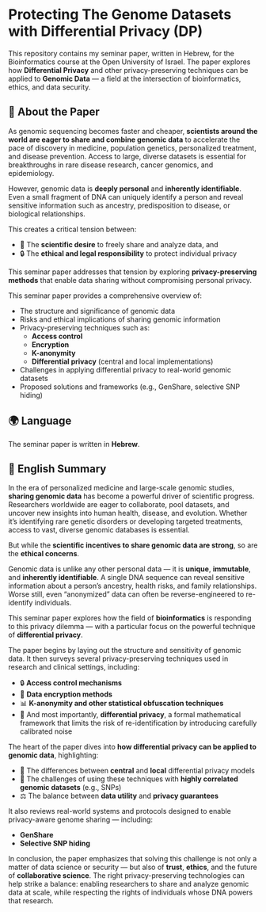 # Protecting The Genome Datasets with Differential Privacy (DP)

This repository contains my seminar paper, written in Hebrew, for the Bioinformatics course at the Open University of Israel. The paper explores how **Differential Privacy** and other privacy-preserving techniques can be applied to **Genomic Data** — a field at the intersection of bioinformatics, ethics, and data security.

## 📄 About the Paper

As genomic sequencing becomes faster and cheaper, **scientists around the world are eager to share and combine genomic data** to accelerate the pace of discovery in medicine, population genetics, personalized treatment, and disease prevention. Access to large, diverse datasets is essential for breakthroughs in rare disease research, cancer genomics, and epidemiology.

However, genomic data is **deeply personal** and **inherently identifiable**. Even a small fragment of DNA can uniquely identify a person and reveal sensitive information such as ancestry, predisposition to disease, or biological relationships.

This creates a critical tension between:
- 🔬 The **scientific desire** to freely share and analyze data, and  
- 🔒 The **ethical and legal responsibility** to protect individual privacy

This seminar paper addresses that tension by exploring **privacy-preserving methods** that enable data sharing without compromising personal privacy.

This seminar paper provides a comprehensive overview of:
- The structure and significance of genomic data
- Risks and ethical implications of sharing genomic information
- Privacy-preserving techniques such as:
  - **Access control**
  - **Encryption**
  - **K-anonymity**
  - **Differential privacy** (central and local implementations)
- Challenges in applying differential privacy to real-world genomic datasets
- Proposed solutions and frameworks (e.g., GenShare, selective SNP hiding)

## 🌍 Language

The seminar paper is written in **Hebrew**.

## 📘 English Summary

In the era of personalized medicine and large-scale genomic studies, **sharing genomic data** has become a powerful driver of scientific progress. Researchers worldwide are eager to collaborate, pool datasets, and uncover new insights into human health, disease, and evolution. Whether it’s identifying rare genetic disorders or developing targeted treatments, access to vast, diverse genomic databases is essential.

But while the **scientific incentives to share genomic data are strong**, so are the **ethical concerns**.

Genomic data is unlike any other personal data — it is **unique**, **immutable**, and **inherently identifiable**. A single DNA sequence can reveal sensitive information about a person’s ancestry, health risks, and family relationships. Worse still, even “anonymized” data can often be reverse-engineered to re-identify individuals.

This seminar paper explores how the field of **bioinformatics** is responding to this privacy dilemma — with a particular focus on the powerful technique of **differential privacy**.

The paper begins by laying out the structure and sensitivity of genomic data. It then surveys several privacy-preserving techniques used in research and clinical settings, including:

- 🔒 **Access control mechanisms**
- 🔐 **Data encryption methods**
- 📊 **K-anonymity and other statistical obfuscation techniques**
- 🧪 And most importantly, **differential privacy**, a formal mathematical framework that limits the risk of re-identification by introducing carefully calibrated noise

The heart of the paper dives into **how differential privacy can be applied to genomic data**, highlighting:

- 🧭 The differences between **central** and **local** differential privacy models  
- 🧬 The challenges of using these techniques with **highly correlated genomic datasets** (e.g., SNPs)  
- ⚖️ The balance between **data utility** and **privacy guarantees**

It also reviews real-world systems and protocols designed to enable privacy-aware genome sharing — including:

- **GenShare**
- **Selective SNP hiding**

In conclusion, the paper emphasizes that solving this challenge is not only a matter of data science or security — but also of **trust**, **ethics**, and the future of **collaborative science**. The right privacy-preserving technologies can help strike a balance: enabling researchers to share and analyze genomic data at scale, while respecting the rights of individuals whose DNA powers that research.
